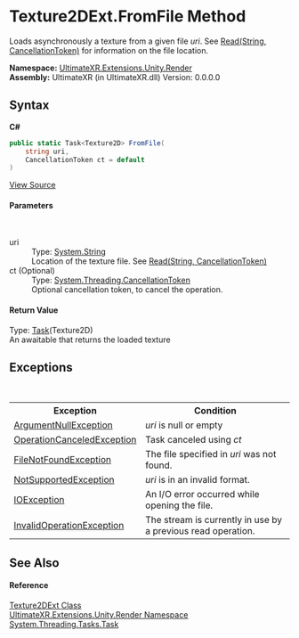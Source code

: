 # Texture2DExt.FromFile Method 
 

Loads asynchronously a texture from a given file *uri*. See <a href="M_UltimateXR_Extensions_System_IO_FileExt_Read">Read(String, CancellationToken)</a> for information on the file location.

**Namespace:**&nbsp;<a href="N_UltimateXR_Extensions_Unity_Render">UltimateXR.Extensions.Unity.Render</a><br />**Assembly:**&nbsp;UltimateXR (in UltimateXR.dll) Version: 0.0.0.0

## Syntax

**C#**<br />
``` C#
public static Task<Texture2D> FromFile(
	string uri,
	CancellationToken ct = default
)
```

<a href="UltimateXR/Scripts/Extensions/Unity/Render/Texture2DExt.cs" rel="noopener noreferrer" title="View the source code">View Source</a><br />

#### Parameters
&nbsp;<dl><dt>uri</dt><dd>Type: <a href="https://docs.microsoft.com/dotnet/api/system.string" target="_blank" rel="noopener noreferrer">System.String</a><br />Location of the texture file. See <a href="M_UltimateXR_Extensions_System_IO_FileExt_Read">Read(String, CancellationToken)</a></dd><dt>ct (Optional)</dt><dd>Type: <a href="https://docs.microsoft.com/dotnet/api/system.threading.cancellationtoken" target="_blank" rel="noopener noreferrer">System.Threading.CancellationToken</a><br />Optional cancellation token, to cancel the operation.</dd></dl>

#### Return Value
Type: <a href="https://docs.microsoft.com/dotnet/api/system.threading.tasks.task-1" target="_blank" rel="noopener noreferrer">Task</a>(Texture2D)<br />An awaitable  that returns the loaded texture

## Exceptions
&nbsp;<table><tr><th>Exception</th><th>Condition</th></tr><tr><td><a href="https://docs.microsoft.com/dotnet/api/system.argumentnullexception" target="_blank" rel="noopener noreferrer">ArgumentNullException</a></td><td>*uri* is null or empty</td></tr><tr><td><a href="https://docs.microsoft.com/dotnet/api/system.operationcanceledexception" target="_blank" rel="noopener noreferrer">OperationCanceledException</a></td><td>Task canceled using *ct*</td></tr><tr><td><a href="https://docs.microsoft.com/dotnet/api/system.io.filenotfoundexception" target="_blank" rel="noopener noreferrer">FileNotFoundException</a></td><td>The file specified in *uri* was not found.</td></tr><tr><td><a href="https://docs.microsoft.com/dotnet/api/system.notsupportedexception" target="_blank" rel="noopener noreferrer">NotSupportedException</a></td><td>*uri* is in an invalid format.</td></tr><tr><td><a href="https://docs.microsoft.com/dotnet/api/system.io.ioexception" target="_blank" rel="noopener noreferrer">IOException</a></td><td>An I/O error occurred while opening the file.</td></tr><tr><td><a href="https://docs.microsoft.com/dotnet/api/system.invalidoperationexception" target="_blank" rel="noopener noreferrer">InvalidOperationException</a></td><td>The stream is currently in use by a previous read operation.</td></tr></table>

## See Also


#### Reference
<a href="T_UltimateXR_Extensions_Unity_Render_Texture2DExt">Texture2DExt Class</a><br /><a href="N_UltimateXR_Extensions_Unity_Render">UltimateXR.Extensions.Unity.Render Namespace</a><br /><a href="https://docs.microsoft.com/dotnet/api/system.threading.tasks.task" target="_blank" rel="noopener noreferrer">System.Threading.Tasks.Task</a><br />